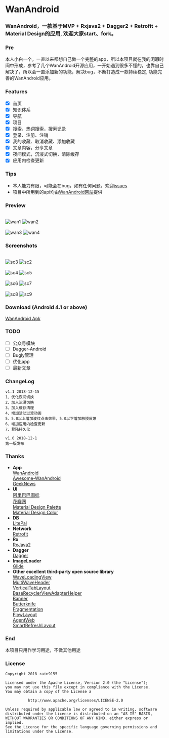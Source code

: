 # WanAndroid
### WanAndroid，一款基于MVP + Rxjava2 + Dagger2 + Retrofit + Material Design的应用, 欢迎大家start、fork。
### Pre
本人小白一个，一直以来都想自己做一个完整的app，所以本项目就在我的闲暇时间中形成，参考了几个WanAndroid开源应用，一开始遇到很多不懂的，也靠自己解决了，所以会一直添加新的功能，解决bug，不断打造成一款持续稳定, 功能完善的WanAndroid应用。
### Features
- [x] 首页
- [x] 知识体系
- [x] 导航
- [x] 项目
- [x] 搜索，热词搜索，搜索记录
- [x] 登录、注册、注销
- [x] 我的收藏、取消收藏、添加收藏
- [x] 文章内容，分享文章
- [x] 夜间模式，沉浸式切换，清除缓存
- [x] 应用内检查更新
### Tips
* 本人能力有限，可能会在bug，如有任何问题，欢迎[issues](https://github.com/rain9155/WanAndroid/issues)
* 项目中所用到的api均由[WanAndroid网站](http://www.wanandroid.com/blog/show/2)提供 
### Preview
<br> ![wan1](/screenshots/wan1.gif) ![wan2](/screenshots/wan2.gif) <br>
 <br> ![wan3](/screenshots/wan3.gif) ![wan4](/screenshots/wan4.gif) <br>
### Screenshots
 <br> ![sc3](/screenshots/sc3.png) ![sc2](/screenshots/sc2.png) <br>
 <br> ![sc4](/screenshots/sc4.png) ![sc5](/screenshots/sc5.png)<br>
 <br>![sc6](/screenshots/sc6.png) ![sc7](/screenshots/sc7.png)<br>
  <br>![sc8](/screenshots/sc8.png) ![sc9](/screenshots/sc9.png)<br>
### Download (Android 4.1 or above)
[WanAndroid Apk](https://github.com/rain9155/WanAndroid/releases/tag/v1.1)
### TODO
- [ ] 公众号模块
- [ ] Dagger-Android
- [ ] Bugly管理
- [ ] 优化app
- [ ] 最新文章
### ChangeLog
```
v1.1 2018-12-15
1、优化夜间切换
2、加入沉浸切换
3、加入缓存清理
4、增加活动过渡动画
5、5.0以上增加波纹点击效果，5.0以下增加触摸反馈
6、增加应用内检查更新
7、登陆持久化

v1.0 2018-12-1
第一版发布
```
### Thanks
* **App** <br>
[WanAndroid](https://github.com/rain9155/WanAndroid/releases/download/v1.1/app-release.apk) <br> 
[Awesome-WanAndroid](https://github.com/JsonChao/Awesome-WanAndroid) <br>
[GeekNews](https://github.com/codeestX/GeekNews) <br>
* **UI** <br>
[阿里巴巴图标](http://www.iconfont.cn/home/index) <br> 
[花瓣网](http://huaban.com/)<br>
[Material Design Palette](http://huaban.com/)<br>
[Material Design Color](https://www.materialui.co/colors)<br>
* **DB** <br>
[LitePal](https://github.com/LitePalFramework/LitePal) <br>
* **Network** <br>
[Retrofit](https://github.com/square/retrofit) <br>
* **Rx** <br>
[RxJava2](https://github.com/ReactiveX/RxJava) <br>
* **Dagger** <br>
[Dagger](https://github.com/google/dagger) <br>
* **ImageLoader** <br>
[Glide](https://github.com/bumptech/glide)<br>
* **Other excellent third-party open source library** <br>
[WaveLoadingView](https://github.com/tangqi92/WaveLoadingView)<br>
[MultiWaveHeader](https://github.com/scwang90/MultiWaveHeader)<br>
[VerticalTabLayout](https://github.com/qstumn/VerticalTabLayout)<br>
[BaseRecyclerViewAdapterHelper](https://github.com/CymChad/BaseRecyclerViewAdapterHelper)<br>
[Banner](https://github.com/youth5201314/banner)<br>
[Butterknife](https://github.com/JakeWharton/butterknife)<br>
[Fragmentation](https://github.com/YoKeyword/Fragmentation)<br>
[FlowLayout](https://github.com/hongyangAndroid/FlowLayout)<br>
[AgentWeb](https://github.com/Justson/AgentWeb)<br>
[SmartRefreshLayout](https://github.com/scwang90/SmartRefreshLayout)<br>
### End
本项目只用作学习用途，不做其他用途 
### License
```
Copyright 2018 rain9155

Licensed under the Apache License, Version 2.0 (the "License");
you may not use this file except in compliance with the License.
You may obtain a copy of the License a

          http://www.apache.org/licenses/LICENSE-2.0 
          
Unless required by applicable law or agreed to in writing, software
distributed under the License is distributed on an "AS IS" BASIS,
WITHOUT WARRANTIES OR CONDITIONS OF ANY KIND, either express or implied.
See the License for the specific language governing permissions and
limitations under the License.
   
   ```
